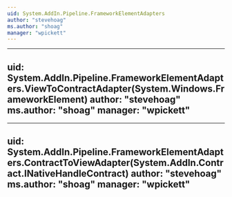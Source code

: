 ```yaml
---
uid: System.AddIn.Pipeline.FrameworkElementAdapters
author: "stevehoag"
ms.author: "shoag"
manager: "wpickett"
---
```


---
uid: System.AddIn.Pipeline.FrameworkElementAdapters.ViewToContractAdapter(System.Windows.FrameworkElement)
author: "stevehoag"
ms.author: "shoag"
manager: "wpickett"
---

---
uid: System.AddIn.Pipeline.FrameworkElementAdapters.ContractToViewAdapter(System.AddIn.Contract.INativeHandleContract)
author: "stevehoag"
ms.author: "shoag"
manager: "wpickett"
---
